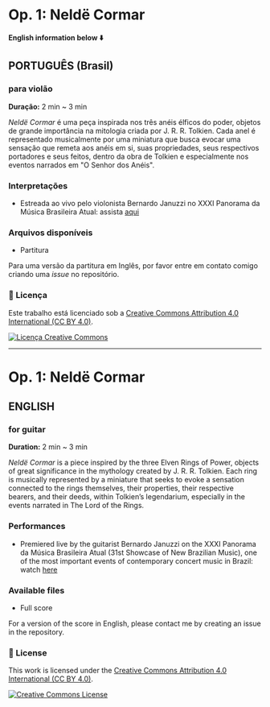 # Op. 1: Neldë Cormar

**English information below ⬇️**

## PORTUGUÊS (Brasil)

### para violão
**Duração:** 2 min ~ 3 min

*Neldë Cormar* é uma peça inspirada nos três anéis élficos do poder, objetos de grande importância na mitologia criada por J. R. R. Tolkien. Cada anel é representado musicalmente por uma miniatura que busca evocar uma sensação que remeta aos anéis em si, suas propriedades, seus respectivos portadores e seus feitos, dentro da obra de Tolkien e especialmente nos eventos narrados em "O Senhor dos Anéis".

### Interpretações
* Estreada ao vivo pelo violonista Bernardo Januzzi no XXXI Panorama da Música Brasileira Atual: assista [aqui](https://www.youtube.com/embed/YAxfciXLnqE?si=oN3vnSPhzNST4Gqr&amp;start=2816)
  
### Arquivos disponíveis
* Partitura

Para uma versão da partitura em Inglês, por favor entre em contato comigo criando uma *issue* no repositório.

### 📄 Licença

Este trabalho está licenciado sob a [Creative Commons Attribution 4.0 International (CC BY 4.0)](https://creativecommons.org/licenses/by/4.0/deed.pt_BR).

[![Licença Creative Commons](https://licensebuttons.net/l/by/4.0/88x31.png)](https://creativecommons.org/licenses/by/4.0/)

---

# Op. 1: Neldë Cormar

## ENGLISH

### for guitar
**Duration:** 2 min ~ 3 min

*Neldë Cormar* is a piece inspired by the three Elven Rings of Power, objects of great significance in the mythology created by J. R. R. Tolkien. Each ring is musically represented by a miniature that seeks to evoke a sensation connected to the rings themselves, their properties, their respective bearers, and their deeds, within Tolkien’s legendarium, especially in the events narrated in The Lord of the Rings.

### Performances
* Premiered live by the guitarist Bernardo Januzzi on the XXXI Panorama da Música Brasileira Atual (31st Showcase of New Brazilian Music), one of the most important events of contemporary concert music in Brazil: watch [here](https://www.youtube.com/embed/YAxfciXLnqE?si=oN3vnSPhzNST4Gqr&amp;start=2816)

### Available files
* Full score

For a version of the score in English, please contact me by creating an issue in the repository.

### 📄 License

This work is licensed under the [Creative Commons Attribution 4.0 International (CC BY 4.0)](https://creativecommons.org/licenses/by/4.0/).

[![Creative Commons License](https://licensebuttons.net/l/by/4.0/88x31.png)](https://creativecommons.org/licenses/by/4.0/)
